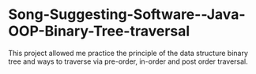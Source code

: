 # Song-Suggesting-Software--Java-OOP-Binary-Tree-traversal

This project allowed me practice the principle of the data structure binary tree and ways to traverse via pre-order, in-order and post order traversal.
